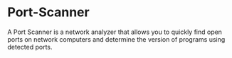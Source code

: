 # Port-Scanner
A Port Scanner is a network analyzer that allows you to quickly find open ports on network computers and determine the version of programs using detected ports. 

